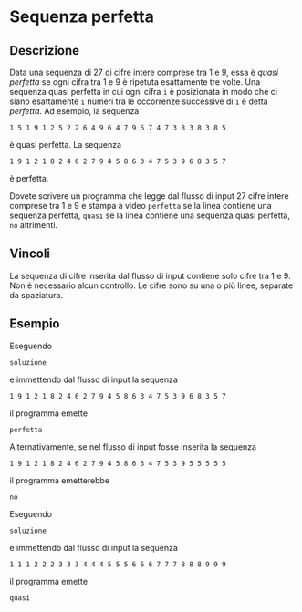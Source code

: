 Sequenza perfetta
=================

Descrizione
-----------

Data una sequenza di 27 di cifre intere comprese tra 1 e 9, essa è *quasi
perfetta* se ogni cifra tra 1 e 9 è ripetuta esattamente tre volte.
Una sequenza quasi perfetta in cui ogni cifra `i` è posizionata in modo che ci
siano esattamente `i` numeri tra le occorrenze successive di `i` è detta
*perfetta*.
Ad esempio, la sequenza

    1 5 1 9 1 2 5 2 2 6 4 9 6 4 7 9 6 7 4 7 3 8 3 8 3 8 5

è quasi perfetta. La sequenza

    1 9 1 2 1 8 2 4 6 2 7 9 4 5 8 6 3 4 7 5 3 9 6 8 3 5 7

è perfetta.

Dovete scrivere un programma che legge dal flusso di input 27 cifre intere
comprese tra 1 e 9 e stampa a video `perfetta` se la linea contiene una
sequenza perfetta, `quasi` se la linea contiene una sequenza quasi perfetta,
`no` altrimenti.

Vincoli
-------

La sequenza di cifre inserita dal flusso di input contiene solo cifre tra 1 e 9.
Non è necessario alcun controllo. Le cifre sono su una o più linee, separate da
spaziatura.

Esempio
-------

Eseguendo

    soluzione

e immettendo dal flusso di input la sequenza

    1 9 1 2 1 8 2 4 6 2 7 9 4 5 8 6 3 4 7 5 3 9 6 8 3 5 7

il programma emette
    
    perfetta
    
Alternativamente, se nel flusso di input fosse inserita la sequenza

    1 9 1 2 1 8 2 4 6 2 7 9 4 5 8 6 3 4 7 5 3 9 5 5 5 5 5

il programma emetterebbe

    no

Eseguendo

    soluzione

e immettendo dal flusso di input la sequenza

    1 1 1 2 2 2 3 3 3 4 4 4 5 5 5 6 6 6 7 7 7 8 8 8 9 9 9

il programma emette
    
    quasi
